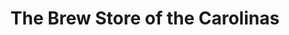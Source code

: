 ---
title: "The Brew Store of the Carolinas"
url: /cornelius/the-brew-store-of-the-carolinas/
shop: brewery
---